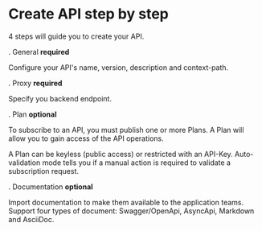 # Create API step by step

4 steps will guide you to create your API.

. General **required**

Configure your API's name, version, description and context-path.

. Proxy **required**

Specify you backend endpoint.

. Plan **optional**

To subscribe to an API, you must publish one or more Plans.
A Plan will allow you to gain access of the API operations.

A Plan can be keyless (public access) or restricted with an API-Key.
Auto-validation mode tells you if a manual action is required to validate a subscription request.

. Documentation **optional**

Import documentation to make them available to the application teams.
Support four types of document: Swagger/OpenApi, AsyncApi, Markdown and AsciiDoc.

